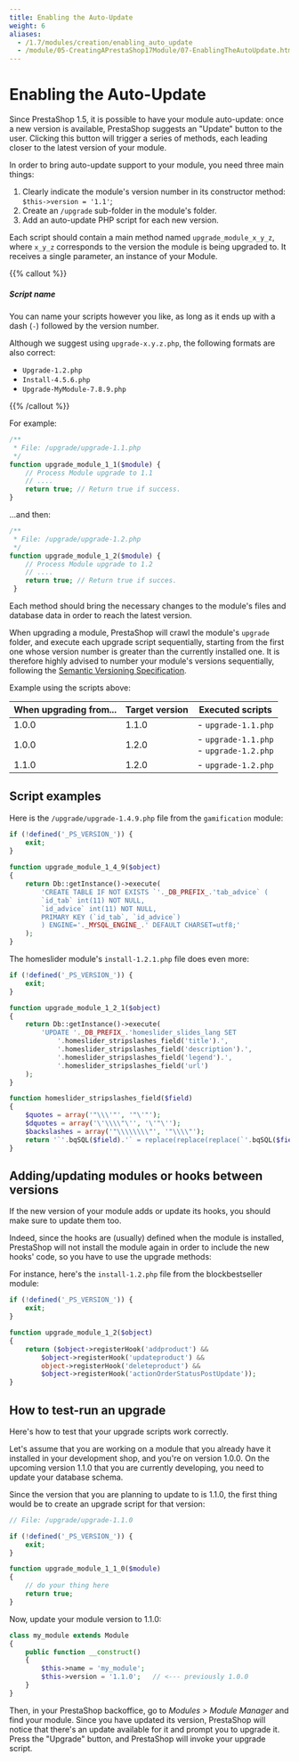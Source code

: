 ```yaml
---
title: Enabling the Auto-Update
weight: 6
aliases:
  - /1.7/modules/creation/enabling_auto_update
  - /module/05-CreatingAPrestaShop17Module/07-EnablingTheAutoUpdate.html
---
```


Enabling the Auto-Update
========================

Since PrestaShop 1.5, it is possible to have your module auto-update: once a new version is available, PrestaShop suggests an "Update" button to the user. Clicking this button will trigger a series of methods, each leading closer to the latest version of your module.

In order to bring auto-update support to your module, you need three main things:

1. Clearly indicate the module's version number in its constructor method: `$this->version = '1.1'`;
2. Create an `/upgrade` sub-folder in the module's folder.
3. Add an auto-update PHP script for each new version.  

Each script should contain a main method named `upgrade_module_x_y_z`, where `x_y_z` corresponds to the version the module is being upgraded to. It receives a single parameter, an instance of your Module.

{{% callout %}}
##### Script name

You can name your scripts however you like, as long as it ends up with a dash (`-`) followed by the version number.

Although we suggest using `upgrade-x.y.z.php`, the following formats are also correct:

- `Upgrade-1.2.php`
- `Install-4.5.6.php`
- `Upgrade-MyModule-7.8.9.php`

{{% /callout %}}

For example:

```php
/**
 * File: /upgrade/upgrade-1.1.php
 */
function upgrade_module_1_1($module) {
    // Process Module upgrade to 1.1
    // ....
    return true; // Return true if success.
}
```

...and then:

```php
/**
 * File: /upgrade/upgrade-1.2.php
 */
function upgrade_module_1_2($module) {
    // Process Module upgrade to 1.2
    // ....
    return true; // Return true if succes.
 }
 ```

Each method should bring the necessary changes to the module's files and database data in order to reach the latest version.

When upgrading a module, PrestaShop will crawl the module's `upgrade` folder, and execute each upgrade script sequentially, starting from the first one whose version number is greater than the currently installed one. It is therefore highly advised to number your module's
versions sequentially, following the [Semantic Versioning Specification](https://semver.org/#semantic-versioning-specification-semver).

Example using the scripts above:

When upgrading from... | Target version | Executed scripts
--- | --- | ---
1.0.0 | 1.1.0 | - `upgrade-1.1.php`
1.0.0 | 1.2.0 | - `upgrade-1.1.php`<br>- `upgrade-1.2.php`
1.1.0 | 1.2.0 | - `upgrade-1.2.php`

## Script examples

Here is the `/upgrade/upgrade-1.4.9.php` file from the `gamification` module:

```php
if (!defined('_PS_VERSION_')) {
    exit;
}
    
function upgrade_module_1_4_9($object)
{
    return Db::getInstance()->execute(
        'CREATE TABLE IF NOT EXISTS `'._DB_PREFIX_.'tab_advice` (
        `id_tab` int(11) NOT NULL,
        `id_advice` int(11) NOT NULL,
        PRIMARY KEY (`id_tab`, `id_advice`)
        ) ENGINE='._MYSQL_ENGINE_.' DEFAULT CHARSET=utf8;'
    );
}
```

The homeslider module's `install-1.2.1.php` file does even more:

```php
if (!defined('_PS_VERSION_')) {
    exit;
}

function upgrade_module_1_2_1($object)
{
    return Db::getInstance()->execute(
        'UPDATE '._DB_PREFIX_.'homeslider_slides_lang SET
            '.homeslider_stripslashes_field('title').',
            '.homeslider_stripslashes_field('description').',
            '.homeslider_stripslashes_field('legend').',
            '.homeslider_stripslashes_field('url')
    );
}

function homeslider_stripslashes_field($field)
{
    $quotes = array('"\\\'"', '"\'"');
    $dquotes = array('\'\\\\"\'', '\'"\'');
    $backslashes = array('"\\\\\\\\"', '"\\\\"');
    return '`'.bqSQL($field).'` = replace(replace(replace(`'.bqSQL($field).'`, '.$quotes[0].', '.$quotes[1].'), '.$dquotes[0].', '.$dquotes[1].'), '.$backslashes[0].', '.$backslashes[1].')';
}
```

## Adding/updating modules or hooks between versions

If the new version of your module adds or update its hooks, you should
make sure to update them too.

Indeed, since the hooks are (usually) defined when the module is
installed, PrestaShop will not install the module again in order to
include the new hooks' code, so you have to use the upgrade methods:

For instance, here's the `install-1.2.php` file from the blockbestseller
module:

```php
if (!defined('_PS_VERSION_')) {
    exit;
}

function upgrade_module_1_2($object)
{
    return ($object->registerHook('addproduct') &&
        $object->registerHook('updateproduct') &&
        object->registerHook('deleteproduct') &&
        $object->registerHook('actionOrderStatusPostUpdate'));
}
```

## How to test-run an upgrade

Here's how to test that your upgrade scripts work correctly.

Let's assume that you are working on a module that you already have it installed in your development shop, and you're on version 1.0.0. On the upcoming version 1.1.0 that you are currently developing, you need to update your database schema.

Since the version that you are planning to update to is 1.1.0, the first thing would be to create an upgrade script for that version:

```php
// File: /upgrade/upgrade-1.1.0

if (!defined('_PS_VERSION_')) {
    exit;
}

function upgrade_module_1_1_0($module)
{
    // do your thing here
    return true;
}
```

Now, update your module version to 1.1.0:

```php
class my_module extends Module
{
    public function __construct()
    {
        $this->name = 'my_module';
        $this->version = '1.1.0';   // <--- previously 1.0.0
    }
}
```

Then, in your PrestaShop backoffice, go to _Modules > Module Manager_ and find your module. Since you have updated its version, PrestaShop will notice that there's an update available for it and prompt you to upgrade it. Press the "Upgrade" button, and PrestaShop will invoke your upgrade script.
